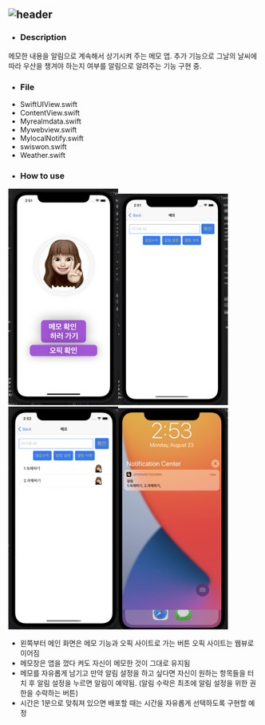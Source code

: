 ![header](https://capsule-render.vercel.app/api?type=waving&color=auto&height=300&section=header&text=Todobin&fontSize=90)
---
* ###  Description
메모한 내용을 알림으로 계속해서 상기시켜 주는 메모 앱. 추가 기능으로 그날의 날씨에 따라 우산을 챙겨야 하는지 여부를 알림으로 알려주는 기능 구현 중.
* ### File
* SwiftUIView.swift
* ContentView.swift
* Myrealmdata.swift
* Mywebview.swift
* MylocalNotify.swift
* swiswon.swift
* Weather.swift
* ###  How to use
<img src = "maindisply.png" width = "220"><img src = "mainmemo.png" width = "220"><img src = "usedmomo.png" width = "220"><img src = "mainalert.png" width = "220">
* 왼쪽부터 메인 화면은 메모 기능과 오픽 사이트로 가는 버튼 오픽 사이트는 웹뷰로 이어짐
* 메모창은 앱을 껐다 켜도 자신이 메모한 것이 그대로 유지됨
* 메모를 자유롭게 남기고 만약 알림 설정을 하고 싶다면 자신이 원하는 항목들을 터치 후 알림 설정을 누르면 알림이 예약됨. (알림 수락은 최초에 알림 설정을 위한 권한을 수락하는 버튼)
* 시간은 1분으로 맞춰져 있으면 배포할 때는 시간을 자유롭게 선택하도록 구현할 예정
